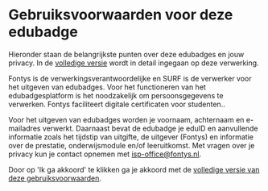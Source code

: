 # Gebruiksvoorwaarden voor deze edubadge

Hieronder staan de belangrijkste punten over deze edubadges en jouw privacy. In de [volledige versie](https://raw.githubusercontent.com/edubadges/privacy/master/fontys-hogescholen/edubadges-nonformal-text-nl.md) wordt in detail ingegaan op deze verwerking.

Fontys is de verwerkingsverantwoordelijke en SURF is de verwerker voor het uitgeven van edubadges. Voor het functioneren van het edubadgesplatform is het noodzakelijk om persoonsgegevens te verwerken. Fontys faciliteert digitale certificaten voor studenten..

Voor het uitgeven van edubadges worden je voornaam, achternaam en e-mailadres verwerkt. Daarnaast bevat de edubadge je eduID en aanvullende informatie zoals het tijdstip van uitgifte, de uitgever (Fontys) en informatie over de prestatie, onderwijsmodule en/of leeruitkomst. Met vragen over je privacy kun je contact opnemen met [isp-office@fontys.nl](mailto:isp-office@fontys.nl).

Door op 'Ik ga akkoord' te klikken ga je akkoord met de [volledige versie van deze gebruiksvoorwaarden](https://raw.githubusercontent.com/edubadges/privacy/master/fontys-hogescholen/edubadges-nonformal-text-nl.md).
